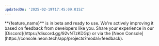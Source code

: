 ```yaml
---
updatedOn: '2025-02-19T17:45:09.015Z'
---
```


<Admonition type="note" title="Beta">
**{feature_name}** is in beta and ready to use. We're actively improving it based on feedback from developers like you. Share your experience in our [Discord](https://discord.gg/92vNTzKDGp) or via the [Neon Console](https://console.neon.tech/app/projects?modal=feedback).
</Admonition>
